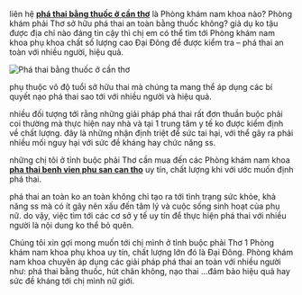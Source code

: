 <p>liên hệ <a href="http://phathaiantoanhcm.com/dia-chi-pha-thai-an-toan-o-can-tho-242.html"><strong>phá thai bằng thuốc ở cần thơ</strong></a> là Phòng khám nam khoa nào? Phòng khám phải Thơ sở hữu phá thai an toàn bằng thuốc không? giả dụ ko tậu được địa chỉ nào đáng tin cậy thì chị em có thể tìm tới Phòng khám nam khoa phụ khoa chất số lượng cao Đại Đông để được kiểm tra &ndash; phá thai an toàn với nhiều người, hiệu quả.</p>

<p><img alt="Phá thai bằng thuốc ở cần thơ" src="http://phathaiantoanhcm.com/upload/hinhanh/dia-chi-pha-thai-an-toan-o-can-tho-2(1).jpg" title="Phá thai bằng thuốc ở cần thơ" /></p>

<p>phụ thuộc vô độ tuổi sở hữu thai mà chúng ta mang thể áp dụng các bí quyết nạo phá thai sao tới với nhiều người và hiệu quả.</p>

<p>nhiều đối tượng tới rằng những giải pháp phá thai rất đơn thuần buộc phải coi thường mà thực hiện nay nhà và tại 1 trung tâm y tế ko được kiểm định về chất lượng. đây là những nhận định triệt để sức tai hại, với thể gây ra phải nhiều mối nguy hại với sức đề kháng hay chức năng ss.</p>

<p>những chị tôi ở tỉnh buộc phải Thơ cần mua đến các Phòng khám nam khoa <a href="http://phathaiantoanhcm.com/pha-thai-tai-benh-vien-phu-san-can-tho-co-an-toan-khong-308.html"><strong>pha thai benh vien phu san can tho</strong></a> uy tín, chất lượng khi với ước muốn định phá thai.</p>

<p>phá thai an toàn ko an toàn không chỉ tạo ra tới tình trạng sức khỏe, khả năng ss mà có ít gây nên xấu đến tâm lý và cuộc sống sinh hoạt của phụ nữ. do vậy, việc tìm tới các cơ sở y tế uy tín để thực hiện phá thai với nhiều người là nội dung ko thể bỏ quên.</p>

<p>Chúng tôi xin gợi mong muốn tới chị mình ở tỉnh buộc phải Thơ 1 Phòng khám nam khoa phụ khoa uy tín, chất lượng lớn đó là Đại Đông. Phòng khám nam khoa chuyên áp dụng các giải pháp phá thai an toàn với nhiều người như: phá thai bằng thuốc, hút chân không, nạo thai &hellip;đảm bảo hiệu quả hay sức đề kháng tới chị mình nữ giới.</p>
